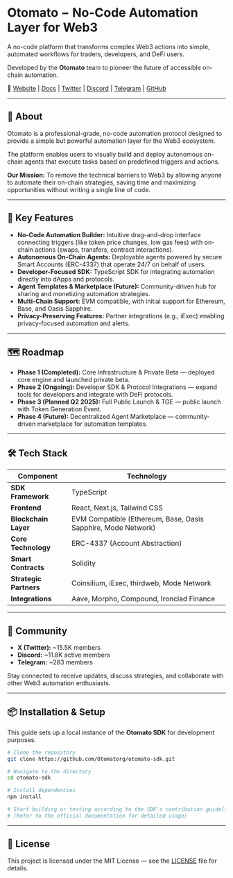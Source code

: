 # Otomato − No-Code Automation Layer for Web3

A no-code platform that transforms complex Web3 actions into simple, automated workflows for traders, developers, and DeFi users.

Developed by the **Otomato** team to pioneer the future of accessible on-chain automation.

🔗 [Website](https://otomato.xyz/) | [Docs](https://otomato.gitbook.io/v1) | [Twitter](https://x.com/otomato_xyz) | [Discord](https://discord.gg/vZ5qrwX2N6) | [Telegram](https://t.me/+cwJtsZYLenliYzQ1) | [GitHub](https://github.com/Otomatorg/otomato-sdk)

---

## 🌟 About

Otomato is a professional-grade, no-code automation protocol designed to provide a simple but powerful automation layer for the Web3 ecosystem.

The platform enables users to visually build and deploy autonomous on-chain agents that execute tasks based on predefined triggers and actions.

**Our Mission:** To remove the technical barriers to Web3 by allowing anyone to automate their on-chain strategies, saving time and maximizing opportunities without writing a single line of code.

---

## 🎯 Key Features

- **No-Code Automation Builder:** Intuitive drag-and-drop interface connecting triggers (like token price changes, low gas fees) with on-chain actions (swaps, transfers, contract interactions).
- **Autonomous On-Chain Agents:** Deployable agents powered by secure Smart Accounts (ERC-4337) that operate 24/7 on behalf of users.
- **Developer-Focused SDK:** TypeScript SDK for integrating automation directly into dApps and protocols.
- **Agent Templates & Marketplace (Future):** Community-driven hub for sharing and monetizing automation strategies.
- **Multi-Chain Support:** EVM compatible, with initial support for Ethereum, Base, and Oasis Sapphire.
- **Privacy-Preserving Features:** Partner integrations (e.g., iExec) enabling privacy-focused automation and alerts.

---

## 🗺️ Roadmap

- **Phase 1 (Completed):** Core Infrastructure & Private Beta — deployed core engine and launched private beta.
- **Phase 2 (Ongoing):** Developer SDK & Protocol Integrations — expand tools for developers and integrate with DeFi protocols.
- **Phase 3 (Planned Q2 2025):** Full Public Launch & TGE — public launch with Token Generation Event.
- **Phase 4 (Future):** Decentralized Agent Marketplace — community-driven marketplace for automation templates.

---

## 🛠️ Tech Stack

| Component              | Technology                                                        |
| ---------------------- | ----------------------------------------------------------------- |
| **SDK Framework**      | TypeScript                                                        |
| **Frontend**           | React, Next.js, Tailwind CSS                                      |
| **Blockchain Layer**   | EVM Compatible (Ethereum, Base, Oasis Sapphire, Mode Network)     |
| **Core Technology**    | ERC-4337 (Account Abstraction)                                    |
| **Smart Contracts**    | Solidity                                                          |
| **Strategic Partners** | Coinsilium, iExec, thirdweb, Mode Network                         |
| **Integrations**       | Aave, Morpho, Compound, Ironclad Finance                          |

---

## 🤝 Community

- **X (Twitter):** ~15.5K members
- **Discord:** ~11.8K active members
- **Telegram:** ~283 members

Stay connected to receive updates, discuss strategies, and collaborate with other Web3 automation enthusiasts.

---

## 📦 Installation & Setup

This guide sets up a local instance of the **Otomato SDK** for development purposes.

```bash
# Clone the repository
git clone https://github.com/Otomatorg/otomato-sdk.git

# Navigate to the directory
cd otomato-sdk

# Install dependencies
npm install

# Start building or testing according to the SDK's contribution guidelines
# (Refer to the official documentation for detailed usage)
```

---

## 📜 License

This project is licensed under the MIT License — see the [LICENSE](LICENSE) file for details.
